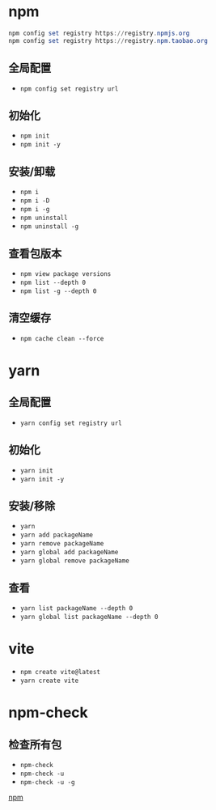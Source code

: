 # npm

```powershell
npm config set registry https://registry.npmjs.org
npm config set registry https://registry.npm.taobao.org
```

## 全局配置

- `npm config set registry url`

## 初始化

- `npm init`
- `npm init -y`

## 安装/卸载

- `npm i`
- `npm i -D`
- `npm i -g`
- `npm uninstall`
- `npm uninstall -g`

## 查看包版本

- `npm view package versions`
- `npm list --depth 0`
- `npm list -g --depth 0`

## 清空缓存

- `npm cache clean --force`

# yarn

## 全局配置

- `yarn config set registry url`

## 初始化

- `yarn init`
- `yarn init -y`

## 安装/移除

- `yarn`
- `yarn add packageName`
- `yarn remove packageName`
- `yarn global add packageName`
- `yarn global remove packageName`

## 查看

- `yarn list packageName --depth 0`
- `yarn global list packageName --depth 0`

# vite

- `npm create vite@latest`
- `yarn create vite`

# npm-check

## 检查所有包

- `npm-check`
- `npm-check -u`
- `npm-check -u -g`

[npm](https://registry.npmjs.org)
